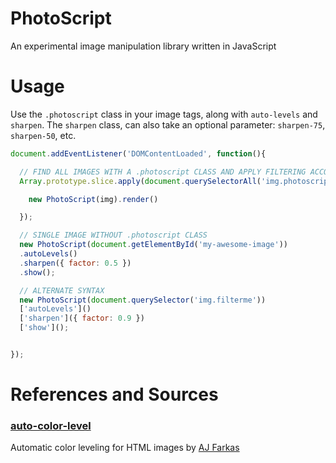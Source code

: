 # PhotoScript
An experimental image manipulation library written in JavaScript

# Usage

Use the `.photoscript` class in your image tags, along with `auto-levels` and `sharpen`.
The `sharpen` class, can also take an optional parameter: `sharpen-75`, `sharpen-50`, etc.

```javascript
document.addEventListener('DOMContentLoaded', function(){

  // FIND ALL IMAGES WITH A .photoscript CLASS AND APPLY FILTERING ACCORDING TO CLASS NAMES
  Array.prototype.slice.apply(document.querySelectorAll('img.photoscript')).forEach(function(img){

    new PhotoScript(img).render()

  });

  // SINGLE IMAGE WITHOUT .photoscript CLASS
  new PhotoScript(document.getElementById('my-awesome-image'))
  .autoLevels()
  .sharpen({ factor: 0.5 })
  .show();

  // ALTERNATE SYNTAX
  new PhotoScript(document.querySelector('img.filterme'))
  ['autoLevels']()
  ['sharpen']({ factor: 0.9 })
  ['show']();


});
```

# References and Sources

### [auto-color-level](https://github.com/ajfarkas/auto-color-level)

Automatic color leveling for HTML images by [AJ Farkas](http://www.afarkas.com)

 
